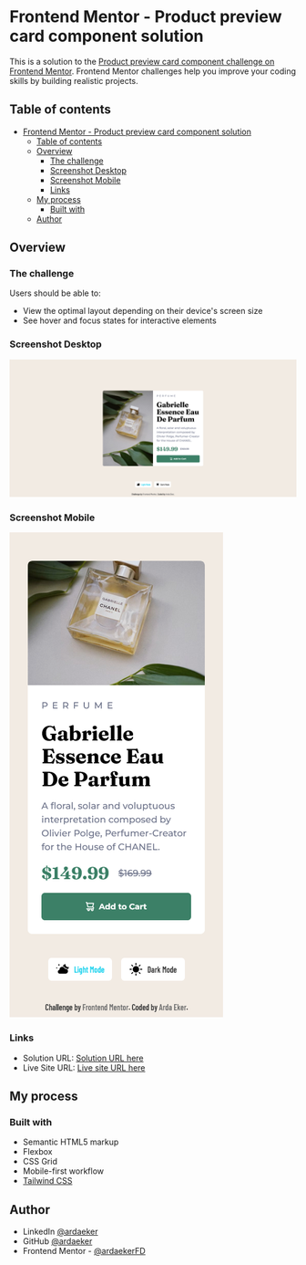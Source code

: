 # Frontend Mentor - Product preview card component solution

This is a solution to the [Product preview card component challenge on Frontend Mentor](https://www.frontendmentor.io/challenges/product-preview-card-component-GO7UmttRfa). Frontend Mentor challenges help you improve your coding skills by building realistic projects.

## Table of contents

- [Frontend Mentor - Product preview card component solution](#frontend-mentor---product-preview-card-component-solution)
  - [Table of contents](#table-of-contents)
  - [Overview](#overview)
    - [The challenge](#the-challenge)
    - [Screenshot Desktop](#screenshot-desktop)
    - [Screenshot Mobile](#screenshot-mobile)
    - [Links](#links)
  - [My process](#my-process)
    - [Built with](#built-with)
  - [Author](#author)

## Overview

### The challenge

Users should be able to:

- View the optimal layout depending on their device's screen size
- See hover and focus states for interactive elements

### Screenshot Desktop

![](./screenshot-desktop.png)

### Screenshot Mobile

![](./screenshot-mobile.png)

### Links

- Solution URL: [Solution URL here](https://your-solution-url.com)
- Live Site URL: [Live site URL here](https://ardaekerfrontendmentor-01.netlify.app/)

## My process

### Built with

- Semantic HTML5 markup
- Flexbox
- CSS Grid
- Mobile-first workflow
- [Tailwind CSS](https://tailwindcss.com/)

## Author

- LinkedIn [@ardaeker](https://www.linkedin.com/in/ardaeker/)
- GitHub [@ardaeker](https://github.com/ardaeker)
- Frontend Mentor - [@ardaekerFD](https://www.frontendmentor.io/profile/ardaekerFD)
